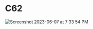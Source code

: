 # C62
![Screenshot 2023-06-07 at 7 33 54 PM](https://github.com/shriyaY/C62/assets/111619499/fa0a41ac-ca03-4c60-9504-b2811853c477)
